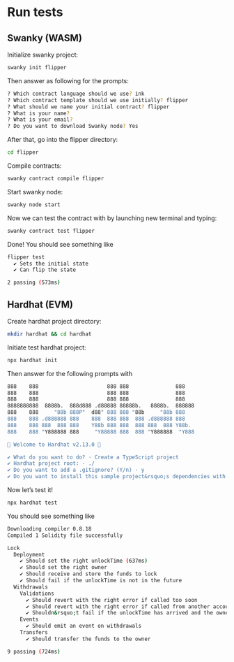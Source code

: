 # Run tests
## Swanky (WASM)
Initialize swanky project:
```sh
swanky init flipper
```

Then answer as following for the prompts:  
```sh
? Which contract language should we use? ink  
? Which contract template should we use initially? flipper  
? What should we name your initial contract? flipper  
? What is your name?  
? What is your email?  
? Do you want to download Swanky node? Yes  
```

After that, go into the flipper directory:  
```sh
cd flipper
```

Compile contracts:  
```sh
swanky contract compile flipper
```

Start swanky node:  
```sh
swanky node start
```

Now we can test the contract with by launching new terminal and typing:  
```sh
swanky contract test flipper
```

Done! You should see something like  

```sh
flipper test  
  ✔ Sets the initial state  
  ✔ Can flip the state  

2 passing (573ms)  
```
## Hardhat (EVM)
Create hardhat project directory:  
```sh
mkdir hardhat && cd hardhat
```

Initiate test hardhat project:  

```sh
npx hardhat init
```

Then answer for the following prompts with  

```sh
888    888                      888 888               888
888    888                      888 888               888
888    888                      888 888               888
8888888888  8888b.  888d888 .d88888 88888b.   8888b.  888888
888    888     "88b 888P"  d88" 888 888 "88b     "88b 888
888    888 .d888888 888    888  888 888  888 .d888888 888
888    888 888  888 888    Y88b 888 888  888 888  888 Y88b.
888    888 "Y888888 888     "Y88888 888  888 "Y888888  "Y888

👷 Welcome to Hardhat v2.13.0 👷‍  

✔ What do you want to do? · Create a TypeScript project  
✔ Hardhat project root: · ./  
✔ Do you want to add a .gitignore? (Y/n) · y  
✔ Do you want to install this sample project&rsquo;s dependencies with npm (hardhat @nomicfoundation/hardhat-toolbox)? (Y/n) · y  
```

Now let&rsquo;s test it!  
```sh
npx hardhat test
```

You should see something like  
```sh
Downloading compiler 0.8.18  
Compiled 1 Solidity file successfully  

Lock  
  Deployment  
    ✔ Should set the right unlockTime (637ms)  
    ✔ Should set the right owner  
    ✔ Should receive and store the funds to lock  
    ✔ Should fail if the unlockTime is not in the future  
  Withdrawals  
    Validations  
      ✔ Should revert with the right error if called too soon  
      ✔ Should revert with the right error if called from another account  
      ✔ Shouldn&rsquo;t fail if the unlockTime has arrived and the owner calls it  
    Events  
      ✔ Should emit an event on withdrawals  
    Transfers  
      ✔ Should transfer the funds to the owner  

9 passing (724ms)  
```
